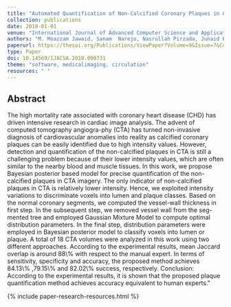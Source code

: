 ```yaml
---
title: "Automated Quantification of Non-Calcified Coronary Plaques in Cardiac CT Angiographic Imagery"
collection: publications
date: 2018-01-01
venue: "International Journal of Advanced Computer Science and Applications (IJACSA)"
authors: "M. Moazzam Jawaid, Sanam  Narejo, Nasrullah Pirzada, Junaid Baloch, C. C. Reyes-Aldasoro, Greg  Slabaugh"
paperurl: https://thesai.org/Publications/ViewPaper?Volume=9&Issue=7&Code=IJACSA&SerialNo=31
type: Paper
doi: 10.14569/IJACSA.2018.090731
theme: "software, medicalimaging, circulation"
resources: " "
---
```

<h2> Abstract </h2>
The high mortality rate associated with coronary heart disease (CHD) has driven intensive research in cardiac image analysis. The advent of computed tomography angiogra-phy (CTA) has turned non-invasive diagnosis of cardiovascular anomalies into reality as calcified coronary plaques can be easily identified due to high intensity values. However, detection and quantification of the non-calcified plaques in CTA is still a challenging problem because of their lower intensity values, which are often similar to the nearby blood and muscle tissues. In this work, we propose Bayesian posterior based model for precise quantification of the non-calcified plaques in CTA imagery. The only indicator of non-calcified plaques in CTA is relatively lower intensity. Hence, we exploited intensity variations to discriminate voxels into lumen and plaque classes. Based on the normal coronary segments, we computed the vessel-wall thickness in first step. In the subsequent step, we removed vessel wall from the seg-mented tree and employed Gaussian Mixture Model to compute optimal distribution parameters. In the final step, distribution parameters were employed in Bayesian posterior model to classify voxels into lumen or plaque. A total of 18 CTA volumes were analyzed in this work using two different approaches. According to the experimental results, mean Jaccard overlap is around 88\% with respect to the manual expert. In terms of sensitivity, specificity and accuracy, the proposed method achieves 84.13\% ,79.15\% and 82.02\% success, respectively. Conclusion: According to the experimental results, it is shown that the proposed plaque quantification method achieves accuracy equivalent to human experts."

{% include paper-research-resources.html %}
